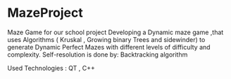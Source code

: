 # MazeProject
Maze Game for our school project
Developing a Dynamic maze game ,that uses Algorithms ( Kruskal , Growing binary Trees and sidewinder) to generate Dynamic Perfect Mazes with different levels of difficulty and complexity. Self-resolution is done by: Backtracking algorithm

Used Technologies : QT , C++
